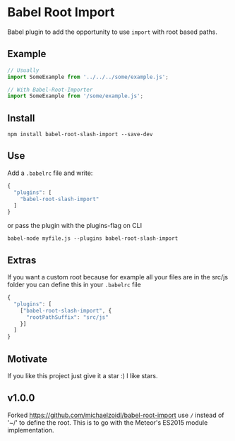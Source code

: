 # Babel Root Import
Babel plugin to add the opportunity to use `import` with root based paths.<br>

## Example
```javascript
// Usually
import SomeExample from '../../../some/example.js';

// With Babel-Root-Importer
import SomeExample from '/some/example.js';
```

## Install
```
npm install babel-root-slash-import --save-dev
```

## Use
Add a `.babelrc` file and write:
```javascript
{
  "plugins": [
    "babel-root-slash-import"
  ]
}
```
or pass the plugin with the plugins-flag on CLI
```
babel-node myfile.js --plugins babel-root-slash-import
```

## Extras
If you want a custom root because for example all your files are in the src/js folder you can define this in your `.babelrc` file
```javascript
{
  "plugins": [
    ["babel-root-slash-import", {
      "rootPathSuffix": "src/js"
    }]
  ]
}
```

## Motivate
If you like this project just give it a star :) I like stars.

## v1.0.0

Forked <https://github.com/michaelzoidl/babel-root-import> use `/` instead of '~/' to define the root.
This is to go with the Meteor's ES2015 module implementation.
